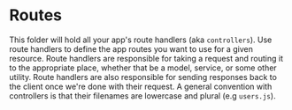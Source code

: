 # Routes

This folder will hold all your app's route handlers (aka `controllers`). Use route handlers to define the app routes you want to use for a given resource. Route handlers are responsible for taking a request and routing it to the appropriate place, whether that be a model, service, or some other utility. Route handlers are also responsible for sending responses back to the client once we're done with their request. A general convention with controllers is that their filenames are lowercase and plural (e.g `users.js`).
